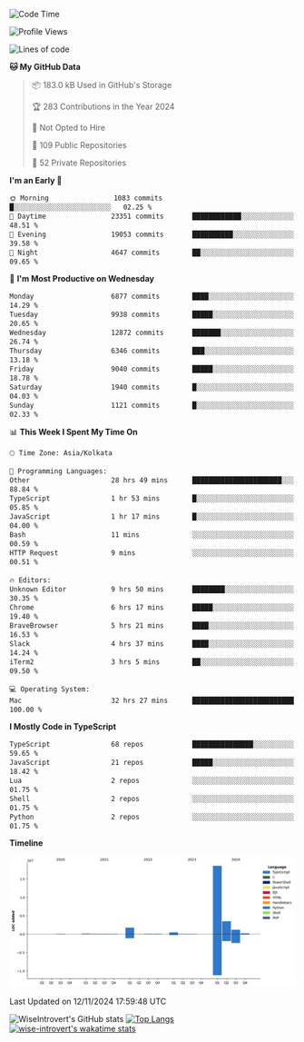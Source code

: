 <!--START_SECTION:waka-->
![Code Time](http://img.shields.io/badge/Code%20Time-1%2C821%20hrs%207%20mins-blue)

![Profile Views](http://img.shields.io/badge/Profile%20Views-2-blue)

![Lines of code](https://img.shields.io/badge/From%20Hello%20World%20I%27ve%20Written-26.4%20million%20lines%20of%20code-blue)

**🐱 My GitHub Data** 

> 📦 183.0 kB Used in GitHub's Storage 
 > 
> 🏆 283 Contributions in the Year 2024
 > 
> 🚫 Not Opted to Hire
 > 
> 📜 109 Public Repositories 
 > 
> 🔑 52 Private Repositories 
 > 
**I'm an Early 🐤** 

```text
🌞 Morning                1083 commits        █░░░░░░░░░░░░░░░░░░░░░░░░   02.25 % 
🌆 Daytime                23351 commits       ████████████░░░░░░░░░░░░░   48.51 % 
🌃 Evening                19053 commits       ██████████░░░░░░░░░░░░░░░   39.58 % 
🌙 Night                  4647 commits        ██░░░░░░░░░░░░░░░░░░░░░░░   09.65 % 
```
📅 **I'm Most Productive on Wednesday** 

```text
Monday                   6877 commits        ████░░░░░░░░░░░░░░░░░░░░░   14.29 % 
Tuesday                  9938 commits        █████░░░░░░░░░░░░░░░░░░░░   20.65 % 
Wednesday                12872 commits       ███████░░░░░░░░░░░░░░░░░░   26.74 % 
Thursday                 6346 commits        ███░░░░░░░░░░░░░░░░░░░░░░   13.18 % 
Friday                   9040 commits        █████░░░░░░░░░░░░░░░░░░░░   18.78 % 
Saturday                 1940 commits        █░░░░░░░░░░░░░░░░░░░░░░░░   04.03 % 
Sunday                   1121 commits        █░░░░░░░░░░░░░░░░░░░░░░░░   02.33 % 
```


📊 **This Week I Spent My Time On** 

```text
🕑︎ Time Zone: Asia/Kolkata

💬 Programming Languages: 
Other                    28 hrs 49 mins      ██████████████████████░░░   88.84 % 
TypeScript               1 hr 53 mins        █░░░░░░░░░░░░░░░░░░░░░░░░   05.85 % 
JavaScript               1 hr 17 mins        █░░░░░░░░░░░░░░░░░░░░░░░░   04.00 % 
Bash                     11 mins             ░░░░░░░░░░░░░░░░░░░░░░░░░   00.59 % 
HTTP Request             9 mins              ░░░░░░░░░░░░░░░░░░░░░░░░░   00.51 % 

🔥 Editors: 
Unknown Editor           9 hrs 50 mins       ████████░░░░░░░░░░░░░░░░░   30.35 % 
Chrome                   6 hrs 17 mins       █████░░░░░░░░░░░░░░░░░░░░   19.40 % 
BraveBrowser             5 hrs 21 mins       ████░░░░░░░░░░░░░░░░░░░░░   16.53 % 
Slack                    4 hrs 37 mins       ████░░░░░░░░░░░░░░░░░░░░░   14.24 % 
iTerm2                   3 hrs 5 mins        ██░░░░░░░░░░░░░░░░░░░░░░░   09.50 % 

💻 Operating System: 
Mac                      32 hrs 27 mins      █████████████████████████   100.00 % 
```

**I Mostly Code in TypeScript** 

```text
TypeScript               68 repos            ███████████████░░░░░░░░░░   59.65 % 
JavaScript               21 repos            █████░░░░░░░░░░░░░░░░░░░░   18.42 % 
Lua                      2 repos             ░░░░░░░░░░░░░░░░░░░░░░░░░   01.75 % 
Shell                    2 repos             ░░░░░░░░░░░░░░░░░░░░░░░░░   01.75 % 
Python                   2 repos             ░░░░░░░░░░░░░░░░░░░░░░░░░   01.75 % 
```



**Timeline**

![Lines of Code chart](https://raw.githubusercontent.com/wise-introvert/wise-introvert/master/assets/bar_graph.png)


 Last Updated on 12/11/2024 17:59:48 UTC
<!--END_SECTION:waka-->

![WiseIntrovert's GitHub stats](https://github-readme-stats.vercel.app/api?username=wise-introvert&count_private=true&show_icons=true)
[![Top Langs](https://github-readme-stats.vercel.app/api/top-langs/?username=wise-introvert&langs_count=10)](https://github.com/anuraghazra/github-readme-stats)
[![wise-introvert's wakatime stats](https://github-readme-stats.vercel.app/api/wakatime?username=wiseintrovert)](https://github.com/anuraghazra/github-readme-stats)
